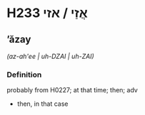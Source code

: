 # H233 אֲזַי / אזי

## ʼăzay

_(az-ah'ee | uh-DZAI | uh-ZAI)_

### Definition

probably from H0227; at that time; then; adv

- then, in that case

